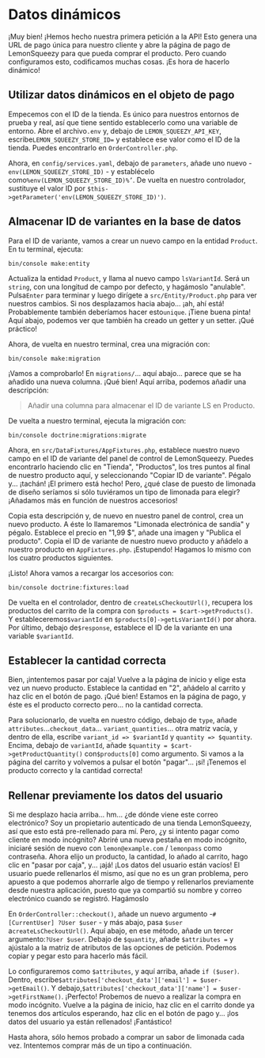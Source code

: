 # Datos dinámicos

¡Muy bien! ¡Hemos hecho nuestra primera petición a la API! Esto genera una URL de pago única para nuestro cliente y abre la página de pago de LemonSqueezy para que pueda comprar el producto. Pero cuando configuramos esto, codificamos muchas cosas. ¡Es hora de hacerlo dinámico!

## Utilizar datos dinámicos en el objeto de pago

Empecemos con el ID de la tienda. Es único para nuestros entornos de prueba y real, así que tiene sentido establecerlo como una variable de entorno. Abre el archivo`.env` y, debajo de `LEMON_SQUEEZY_API_KEY`, escribe`LEMON_SQUEEZY_STORE_ID=` y establece ese valor como el ID de la tienda. Puedes encontrarlo en `OrderController.php`.

Ahora, en `config/services.yaml`, debajo de `parameters`, añade uno nuevo -`env(LEMON_SQUEEZY_STORE_ID)` - y establécelo como`%env(LEMON_SQUEEZY_STORE_ID)%’`. De vuelta en nuestro controlador, sustituye el valor ID por `$this->getParameter('env(LEMON_SQUEEZY_STORE_ID)')`.

## Almacenar ID de variantes en la base de datos

Para el ID de variante, vamos a crear un nuevo campo en la entidad `Product`. En tu terminal, ejecuta:

```terminal
bin/console make:entity
```

Actualiza la entidad `Product`, y llama al nuevo campo `lsVariantId`. Será un `string`, con una longitud de campo por defecto, y hagámoslo "anulable". Pulsa`Enter` para terminar y luego dirígete a `src/Entity/Product.php` para ver nuestros cambios. Si nos desplazamos hacia abajo... ¡ah, ahí está! Probablemente también deberíamos hacer esto`unique`. ¡Tiene buena pinta! Aquí abajo, podemos ver que también ha creado un getter y un setter. ¡Qué práctico!

Ahora, de vuelta en nuestro terminal, crea una migración con:

```terminal
bin/console make:migration
```

¡Vamos a comprobarlo! En `migrations/`... aquí abajo... parece que se ha añadido una nueva columna. ¡Qué bien! Aquí arriba, podemos añadir una descripción:

> Añadir una columna para almacenar el ID de variante LS en Producto.

De vuelta a nuestro terminal, ejecuta la migración con:

```terminal
bin/console doctrine:migrations:migrate
```

Ahora, en `src/DataFixtures/AppFixtures.php`, establece nuestro nuevo campo en el ID de variante del panel de control de LemonSqueezy. Puedes encontrarlo haciendo clic en "Tienda", "Productos", los tres puntos al final de nuestro producto aquí, y seleccionando "Copiar ID de variante". Pégalo y... ¡tachán! ¡El primero está hecho! Pero, ¿qué clase de puesto de limonada de diseño seríamos si sólo tuviéramos un tipo de limonada para elegir? ¡Añadamos más en función de nuestros accesorios!

Copia esta descripción y, de nuevo en nuestro panel de control, crea un nuevo producto. A éste lo llamaremos "Limonada electrónica de sandía" y pégalo. Establece el precio en "1,99 $", añade una imagen y "Publica el producto". Copia el ID de variante de nuestro nuevo producto y añádelo a nuestro producto en `AppFixtures.php`. ¡Estupendo! Hagamos lo mismo con los cuatro productos siguientes.

¡Listo! Ahora vamos a recargar los accesorios con:

```terminal
bin/console doctrine:fixtures:load
```

De vuelta en el controlador, dentro de `createLsCheckoutUrl()`, recupera los productos del carrito de la compra con `$products = $cart->getProducts()`. Y estableceremos`$variantId` en `$products[0]->getLsVariantId()` por ahora. Por último, debajo de`$response`, establece el ID de la variante en una variable `$variantId`.

## Establecer la cantidad correcta

Bien, ¡intentemos pasar por caja! Vuelve a la página de inicio y elige esta vez un nuevo producto. Establece la cantidad en "2", añádelo al carrito y haz clic en el botón de pago. ¡Qué bien! Estamos en la página de pago, y éste es el producto correcto pero... no la cantidad correcta.

Para solucionarlo, de vuelta en nuestro código, debajo de `type`, añade `attributes`...`checkout_data`... `variant_quantities`... otra matriz vacía, y dentro de ella, escribe `variant_id => $variantId` y `quantity => $quantity`. Encima, debajo de `variantId`, añade `$quantity = $cart->getProductQuantity()` con`$products[0]` como argumento. Si vamos a la página del carrito y volvemos a pulsar el botón "pagar"... ¡sí! ¡Tenemos el producto correcto y la cantidad correcta!

## Rellenar previamente los datos del usuario

Si me desplazo hacia arriba... hm... ¿de dónde viene este correo electrónico? Soy un propietario autenticado de una tienda LemonSqueezy, así que esto está pre-rellenado para mí. Pero, ¿y si intento pagar como cliente en modo incógnito? Abriré una nueva pestaña en modo incógnito, iniciaré sesión de nuevo con `lemon@example.com` / `lemonpass` como contraseña. Ahora elijo un producto, la cantidad, lo añado al carrito, hago clic en "pasar por caja", y... ¡ajá! ¡Los datos del usuario están vacíos! El usuario puede rellenarlos él mismo, así que no es un gran problema, pero apuesto a que podemos ahorrarle algo de tiempo y rellenarlos previamente desde nuestra aplicación, puesto que ya compartió su nombre y correo electrónico cuando se registró. Hagámoslo

En `OrderController::checkout()`, añade un nuevo argumento -`#[CurrentUser] ?User $user` - y más abajo, pasa `$user` a`createLsCheckoutUrl()`. Aquí abajo, en ese método, añade un tercer argumento:`?User $user`. Debajo de `$quantity`, añade `$attributes =` y ajústalo a la matriz de atributos de las opciones de petición. Podemos copiar y pegar esto para hacerlo más fácil.

Lo configuraremos como `$attributes`, y aquí arriba, añade `if ($user)`. Dentro, escribe`$attributes['checkout_data']['email'] = $user->getEmail()`. Y debajo,`$attributes['checkout_data']['name'] = $user->getFirstName()`. ¡Perfecto! Probemos de nuevo a realizar la compra en modo incógnito. Vuelve a la página de inicio, haz clic en el carrito donde ya tenemos dos artículos esperando, haz clic en el botón de pago y... ¡los datos del usuario ya están rellenados! ¡Fantástico!

Hasta ahora, sólo hemos probado a comprar un sabor de limonada cada vez. Intentemos comprar más de un tipo a continuación.
